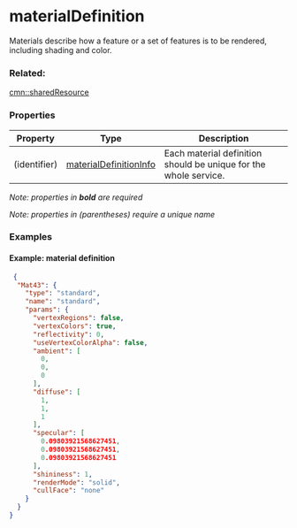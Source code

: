 # materialDefinition

Materials describe how a feature or a set of features is to be rendered, including shading and color.

### Related:

[cmn::sharedResource](sharedResource.cmn.md)
### Properties

| Property | Type | Description |
| --- | --- | --- |
| (identifier) | [materialDefinitionInfo](materialDefinitionInfo.cmn.md) | Each material definition should be unique for the whole service. |

*Note: properties in **bold** are required*

*Note: properties in (parentheses) require a unique name*

### Examples 

#### Example: material definition 

```json
 {
  "Mat43": {
    "type": "standard",
    "name": "standard",
    "params": {
      "vertexRegions": false,
      "vertexColors": true,
      "reflectivity": 0,
      "useVertexColorAlpha": false,
      "ambient": [
        0,
        0,
        0
      ],
      "diffuse": [
        1,
        1,
        1
      ],
      "specular": [
        0.09803921568627451,
        0.09803921568627451,
        0.09803921568627451
      ],
      "shininess": 1,
      "renderMode": "solid",
      "cullFace": "none"
    }
  }
} 
```

